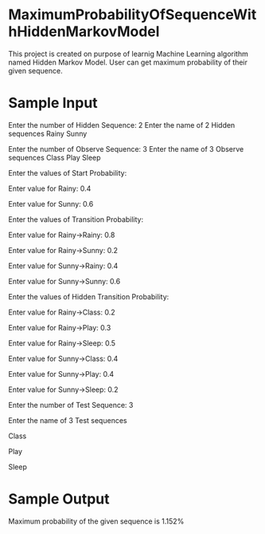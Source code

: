 # MaximumProbabilityOfSequenceWithHiddenMarkovModel
This project is created on purpose of learnig Machine Learning algorithm named Hidden Markov Model. User can get maximum probability of their given sequence.

# Sample Input
Enter the number of Hidden Sequence: 2
Enter the name of 2 Hidden sequences
Rainy
Sunny

Enter the number of Observe Sequence: 3
Enter the name of 3 Observe sequences
Class
Play
Sleep

Enter the values of Start Probability: 

Enter value for Rainy: 0.4

Enter value for Sunny: 0.6


Enter the values of Transition Probability: 

Enter value for Rainy->Rainy: 0.8

Enter value for Rainy->Sunny: 0.2

Enter value for Sunny->Rainy: 0.4

Enter value for Sunny->Sunny: 0.6


Enter the values of Hidden Transition Probability: 

Enter value for Rainy->Class: 0.2

Enter value for Rainy->Play: 0.3

Enter value for Rainy->Sleep: 0.5

Enter value for Sunny->Class: 0.4

Enter value for Sunny->Play: 0.4

Enter value for Sunny->Sleep: 0.2


Enter the number of Test Sequence: 3

Enter the name of 3 Test sequences

Class

Play

Sleep


# Sample Output
Maximum probability of the given sequence is 1.152%

